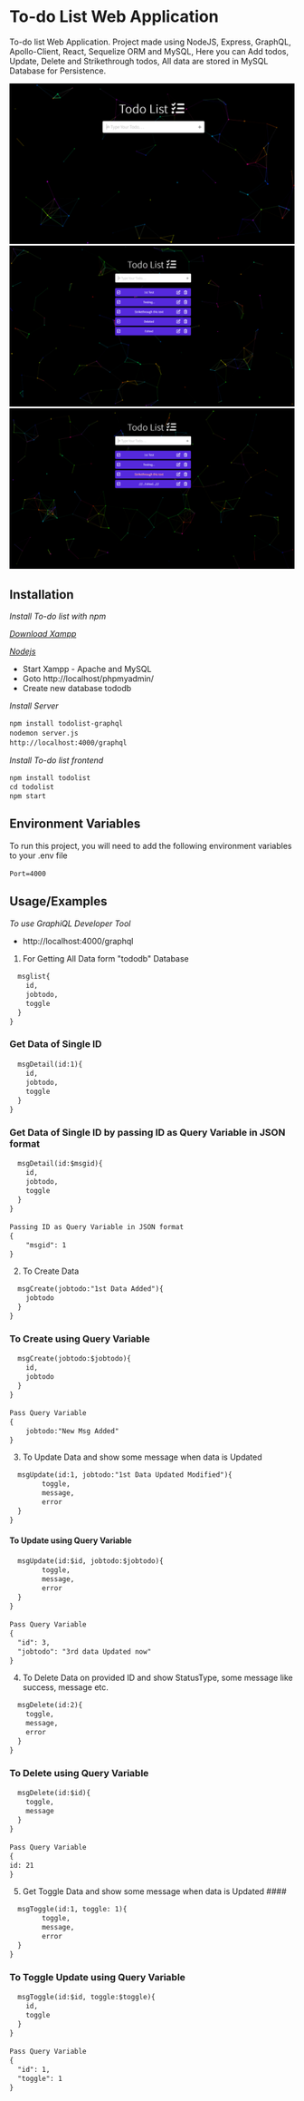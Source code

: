 
# To-do List Web Application

To-do list Web Application. Project made using NodeJS, Express, GraphQL, Apollo-Client, React, Sequelize ORM and MySQL, Here you can  Add todos, Update, Delete and Strikethrough todos,  All data are stored in MySQL Database for Persistence.

<!-- ![To-do list Operations](https://github.com/TodoList/blob/master/support/Home.png?raw=true) -->
![To-do list Home](./support/Home.png?raw=true "Homepage")
![To-do list Added-todos](./support/Added-todos.png?raw=true "Added-todos")
![To-do list Operation-todos](./support/Operation-todos.png?raw=true "Operations in todos")

## Installation

*Install To-do list with npm*

*[Download Xampp](https://www.apachefriends.org/download.html)*

*[Nodejs](https://nodejs.org/en/download/)*


- Start Xampp - Apache and MySQL
- Goto http://localhost/phpmyadmin/
- Create new database tododb

*Install Server*
```bash
npm install todolist-graphql
nodemon server.js
http://localhost:4000/graphql
```
*Install To-do list frontend*
```
npm install todolist
cd todolist
npm start
```
## Environment Variables

To run this project, you will need to add the following environment variables to your .env file

`Port=4000`

## Usage/Examples

*To use GraphiQL Developer Tool*

- http://localhost:4000/graphql

1. For Getting All Data form "tododb" Database
```query{
  msglist{
    id,
    jobtodo,
    toggle
  }
}
```
### Get Data of Single ID
```query{
  msgDetail(id:1){
    id,
	jobtodo,
    toggle
  }
}
```
### Get Data of Single ID by passing ID as Query Variable in JSON format
```query($msgid:Int){
  msgDetail(id:$msgid){
    id,
	jobtodo,
    toggle
  }
}

Passing ID as Query Variable in JSON format
{
    "msgid": 1
}
```


2. To Create Data
```mutation{
  msgCreate(jobtodo:"1st Data Added"){
	jobtodo
  }
}
```
### To Create using Query Variable
```mutation msgCreate($jobtodo: String!){
  msgCreate(jobtodo:$jobtodo){
    id,
    jobtodo
  }
}

Pass Query Variable
{
	jobtodo:"New Msg Added"
}
```


3. To Update Data and show some message when data is Updated
```mutation{
  msgUpdate(id:1, jobtodo:"1st Data Updated Modified"){
		toggle,
		message,
		error
  }
}
```
#### To Update using Query Variable
```mutation msgUpdate($id: Int!, $jobtodo: String!){
  msgUpdate(id:$id, jobtodo:$jobtodo){
		toggle,
		message,
		error
  }
}

Pass Query Variable
{
  "id": 3,
  "jobtodo": "3rd data Updated now"
}
```


4. To Delete Data on provided ID and show StatusType, some message like success, message etc.
```mutation{
  msgDelete(id:2){
    toggle,
    message,
    error
  }
}
```
### To Delete using Query Variable
```mutation msgDelete($id: Int!){
  msgDelete(id:$id){
    toggle,
    message
  }
}

Pass Query Variable
{
id: 21
}
```

5. Get Toggle Data and show some message when data is Updated ####
```mutation{
  msgToggle(id:1, toggle: 1){
		toggle,
		message,
		error
  }
}
```
### To Toggle Update using Query Variable
```mutation msgToggle($id: Int!, $toggle: Int!){
  msgToggle(id:$id, toggle:$toggle){
    id,
    toggle
  }
}

Pass Query Variable
{
  "id": 1,
  "toggle": 1
}
```

